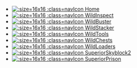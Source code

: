 <style>
  .navIcon { vertical-align: bottom; margin-right: 5px; }
  .app-nav ul { vertical-align: bottom; display: inline; margin: 0; }
  .app-nav a { padding: 5px 0;}
  .home-icon:hover, .home-icon.active { color:gray !important; }
  .home-icon.active { border-bottom: 2px solid gray !important; }
  .wildstacker-icon:hover, .wildstacker-icon.active { color: #D8AC14 !important; }
  .wildstacker-icon.active { border-bottom: 2px solid #D8AC14 !important; }
  .wildinspect-icon:hover, .wildinspect-icon.active { color: #F72D40 !important; }
  .wildinspect-icon.active { border-bottom: 2px solid #F72D40 !important; }
  .wildtools-icon:hover, .wildtools-icon.active { color: #26D7E2 !important; }
  .wildtools-icon.active { border-bottom: 2px solid #26D7E2 !important; }
  .wildbuster-icon:hover, .wildbuster-icon.active { color: #2CAD17 !important; }
  .wildbuster-icon.active { border-bottom: 2px solid #2CAD17 !important; }
  .wildchests-icon:hover, .wildchests-icon.active { color: #A800FF !important; }
  .wildchests-icon.active { border-bottom: 2px solid #A800FF !important; }
  .wildloaders-icon:hover, .wildloaders-icon.active { color: #b3cf17 !important; }
  .wildloaders-icon.active { border-bottom: 2px solid #b3cf17 !important; }
  .superiorskyblock-icon:hover, .superiorskyblock-icon.active { color: #4E87EE !important; }
  .superiorskyblock-icon.active { border-bottom: 2px solid #4E87EE !important; }
  .superiorprison-icon:hover, .superiorprison-icon.active { color: #EE7EEA !important; }
  .superiorprison-icon.active { border-bottom: 2px solid #EE7EEA !important; }
</style>

* [![](https://wiki.bg-software.com/images/website-icon.png ':size=16x16 :class=navIcon') Home](/ ':class=home-icon')
* [![](https://wiki.bg-software.com/images/wildinspect-icon.png ':size=16x16 :class=navIcon') WildInspect](wildinspect/ ':class=wildinspect-icon')
* [![](https://wiki.bg-software.com/images/wildbuster-icon.png ':size=16x16 :class=navIcon') WildBuster](wildbuster/ ':class=wildbuster-icon')
* [![](https://wiki.bg-software.com/images/wildstacker-icon.png ':size=16x16 :class=navIcon') WildStacker](wildstacker/ ':class=wildstacker-icon')
* [![](https://wiki.bg-software.com/images/wildtools-icon.png ':size=16x16 :class=navIcon') WildTools](wildtools/ ':class=wildtools-icon')
* [![](https://wiki.bg-software.com/images/wildchests-icon.png ':size=16x16 :class=navIcon') WildChests](wildchests/ ':class=wildchests-icon')
* [![](https://wiki.bg-software.com/images/wildloaders-icon.png ':size=16x16 :class=navIcon') WildLoaders](wildloaders/ ':class=wildloaders-icon')
* [![](https://wiki.bg-software.com/images/superiorskyblock-icon.png ':size=16x16 :class=navIcon') SuperiorSkyblock2](superiorskyblock/ ':class=superiorskyblock-icon')
* [![](https://wiki.bg-software.com/images/superiorprison-icon.png ':size=16x16 :class=navIcon') SuperiorPrison](superiorprison/ ':class=superiorprison-icon')
